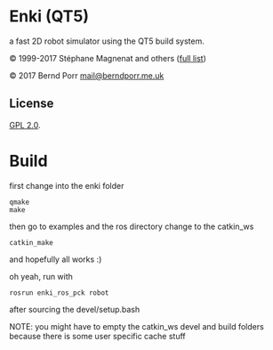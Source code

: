 # Enki (QT5)

a fast 2D robot simulator using the QT5 build system.

© 1999-2017 Stéphane Magnenat and others ([full list](AUTHORS))

© 2017 Bernd Porr <mail@berndporr.me.uk>


## License

[GPL 2.0](LICENSE).

# Build

first change into the enki folder

```
qmake
make
```
then go to examples and the ros directory
change to the catkin_ws
```
catkin_make
```
and hopefully all works :)

oh yeah, run with
```
rosrun enki_ros_pck robot
```
after sourcing the devel/setup.bash

NOTE: you might have to empty the catkin_ws devel and build folders because there is some user specific cache stuff
